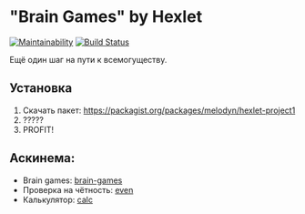 # "Brain Games" by Hexlet

[![Maintainability](https://api.codeclimate.com/v1/badges/eb7a5ac19bba0963f16d/maintainability)](https://codeclimate.com/github/Melodyn/project-lvl1-s396/maintainability) [![Build Status](https://travis-ci.org/Melodyn/project-lvl1-s396.svg?branch=master)](https://travis-ci.org/Melodyn/project-lvl1-s396)

Ещё один шаг на пути к всемогуществу.

## Установка

1. Скачать пакет: https://packagist.org/packages/melodyn/hexlet-project1
2. ?????
3. PROFIT!


## Аскинема:

* Brain games: [brain-games](https://asciinema.org/a/217588)
* Проверка на чётность: [even](https://asciinema.org/a/217589)
* Калькулятор: [calc](https://asciinema.org/a/217590)
